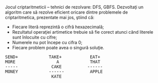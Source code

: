   Jocul criptaritmeticii – tehnici de rezolvare: DFS, GBFS.
Dezvoltaţi un algoritm care să rezolve eficient oricare dintre problemele de criptaritmetica, prezentate mai jos, ştiind că:
- Fiecare literă reprezintă o cifră hexazecimală;
- Rezultatul operaţiei artimetice trebuie să fie corect atunci când literele sunt înlocuite
cu cifre;
- Numerele nu pot începe cu cifra 0;
- Fiecare problem poate avea o singură soluţie.
<pre>
SEND+            TAKE+           EAT+         
MORE                A            THAT         
-----             CAKE          ------           
MONEY            ------          APPLE         
                  KATE                     </pre>
